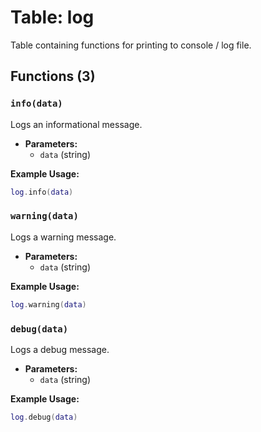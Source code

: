 # Table: log

Table containing functions for printing to console / log file.

## Functions (3)

### `info(data)`

Logs an informational message.

- **Parameters:**
  - `data` (string)

**Example Usage:**
```lua
log.info(data)
```

### `warning(data)`

Logs a warning message.

- **Parameters:**
  - `data` (string)

**Example Usage:**
```lua
log.warning(data)
```

### `debug(data)`

Logs a debug message.

- **Parameters:**
  - `data` (string)

**Example Usage:**
```lua
log.debug(data)
```
